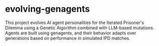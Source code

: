 # evolving-genagents
This project evolves AI agent personalities for the Iterated Prisoner's Dilemma using a Genetic Algorithm combined with LLM-based mutations.  Agents are built using genagents, and their behavior adapts over generations based on performance in simulated IPD matches.
